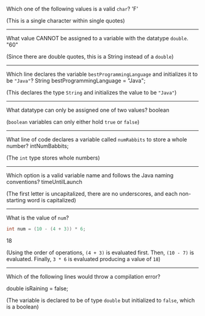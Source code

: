 Which one of the following values is a valid `char`?
'F'

(This is a single character within single quotes)

---

What value CANNOT be assigned to a variable with the datatype `double`.
"60"

(Since there are double quotes, this is a String instead of a `double`)

---

Which line declares the variable `bestProgrammingLanguage` and initializes it to be `"Java"`?
String bestProgrammingLanguage = "Java";

(This declares the type `String` and initializes the value to be `"Java"`)

---

What datatype can only be assigned one of two values?
boolean

(`boolean` variables can only either hold `true` or `false`)

---

What line of code declares a variable called `numRabbits` to store a whole number?
intNumBabbits;

(The `int` type stores whole numbers)

---

Which option is a valid variable name and follows the Java naming conventions?
timeUntilLaunch

(The first letter is uncapitalized, there are no underscores, and each non-starting word is capitalized)

---

What is the value of `num`?
```java
int num = (10 - (4 + 3)) * 6;
```

18

(Using the order of operations, `(4 + 3)` is evaluated first. Then, `(10 - 7)` is evaluated. Finally, `3 * 6` is evaluated producing a value of `18`)

---

Which of the following lines would throw a compilation error?

double isRaining = false;

(The variable is declared to be of type `double` but initialized to `false`, which is a boolean)